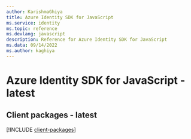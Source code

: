 ```yaml
---
author: KarishmaGhiya
title: Azure Identity SDK for JavaScript
ms.service: identity
ms.topic: reference
ms.devlang: javascript
description: Reference for Azure Identity SDK for JavaScript
ms.data: 09/14/2022
ms.author: kaghiya
---
```

# Azure Identity SDK for JavaScript - latest

## Client packages - latest
[!INCLUDE [client-packages](identity-client-index.md)]